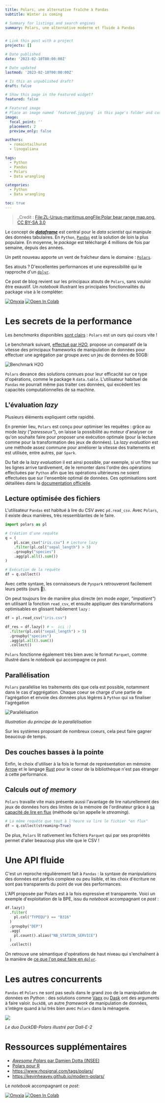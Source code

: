 ```yaml
---
title: Polars, une alternative fraîche à Pandas
subtitle: Winter is coming

# Summary for listings and search engines
summary: Polars, une alternative moderne et fluide à Pandas


# Link this post with a project
projects: []

# Date published
date: '2023-02-10T00:00:00Z'

# Date updated
lastmod: '2023-02-10T00:00:00Z'

# Is this an unpublished draft?
draft: false

# Show this page in the Featured widget?
featured: false

# Featured image
# Place an image named `featured.jpg/png` in this page's folder and customize its options here.
image:
  focal_point: ''
  placement: 2
  preview_only: false

authors:
  - romaintailhurat
  - linogaliana

tags:
  - Python
  - Pandas
  - Polars
  - Data wrangling

categories:
  - Python
  - Data wrangling

toc: true
---
```


> _Credit : [File:ZL-Ursus-maritimus.pngFile:Polar bear range map.png, CC BY-SA 3.0](https://commons.wikimedia.org/w/index.php?curid=17286219_)

Le concept de **[_dataframe_](https://www.databricks.com/glossary/what-are-dataframes)** est central pour le _data scientist_ qui manipule des données tabulaires.
En `Python`, [`Pandas`](https://pandas.pydata.org/) est la solution de loin la plus populaire. En moyenne, le _package_ est téléchargé
4 millions de fois par semaine, depuis des années. 

Un petit nouveau apporte un vent de fraîcheur dans le domaine : [`Polars`](https://www.pola.rs/).

Ses atouts ? D'excellentes performances et une expressibilité qui le rapproche d'un [`dplyr`](https://dplyr.tidyverse.org/).

Ce post de blog revient sur les principaux atouts de `Polars`, sans vouloir être exaustif. Un _notebook_ illustrant les principales
fonctionnalités du package vise à le compléter: 

<a href="https://datalab.sspcloud.fr/launcher/ide/jupyter-python?autoLaunch=true&init.personalInit=%C2%ABhttps%3A%2F%2Fraw.githubusercontent.com%2Fromaintailhurat%2Fssphub%2Fblog%2Fpolars%2Fcontent%2Fnotebooks%2Finit.sh%C2%BB&init.personalInitArgs=%C2%ABpolars-tuto%C2%BB&onyxia.friendlyName=%C2%ABTutoriel%20Polars%C2%BB" target="_blank" rel="noopener"><img src="https://img.shields.io/badge/SSPcloud-Tester%20via%20SSP--cloud-informational&amp;color=yellow?logo=Python" alt="Onyxia"></a>
<a href="http://colab.research.google.com/github/inseefrlab/ssphub/blob/main/content/notebooks/polars-tuto.ipynb" target="_blank" rel="noopener"><img src="https://colab.research.google.com/assets/colab-badge.svg" alt="Open In Colab"></a>




# Les secrets de la performance

Les _benchmarks_ disponibles [sont clairs](https://h2oai.github.io/db-benchmark/) : `Polars` est
un ours qui cours vite !

Le benchmark suivant, [effectué par H2O](https://h2oai.github.io/db-benchmark/), propose
un comparatif de la vitesse des principaux frameworks de manipulation de données
pour effectuer une agrégation par groupe avec un jeu de données de 50GB:

![Benchmark H2O](polars-benchmark-short.png)

`Polars` devance des solutions connues pour leur efficacité sur ce type d'opérations, 
comme le package `R` `data.table`. L'utilisateur habituel de `Pandas`
ne pourrait même pas traiter ces données, qui excèdent les capacités computationnelles
de sa machine.

## L'évaluation _lazy_

Plusieurs éléments expliquent cette rapidité.

En premier lieu, `Polars` est conçu pour optimiser les requêtes :
grâce au mode _lazy_ (_"paresseux"_),
on laisse la possibilité au moteur d'analyser ce qu'on souhaite faire
pour proposer une exécution optimale (pour la lecture comme pour la transformation des jeux de données).
La _lazy evaluation_ est une méthode assez commune pour améliorer la vitesse
des traitements et est utilisée, entre autres, par `Spark`.

Du fait de
la _lazy evaluation_ il est ainsi possible, par exemple,
si un filtre sur les lignes arrive 
tardivement, de le remonter dans l'ordre des opérations effectuées par `Python`
afin que
les opérations ultérieures ne soient effectuées que sur
l'ensemble optimal de données.
Ces optimisations sont détaillées dans la [documentation officielle](https://pola-rs.github.io/polars-book/user-guide/optimizations/intro.html). 

## Lecture optimisée des fichiers

L'utilisateur `Pandas` est habitué à lire du CSV avec `pd.read_csv`. 
Avec `Polars`, il existe deux manières, très ressemblantes
de le faire.

```python
import polars as pl

# Création d'une requête
q = (
    pl.scan_csv("iris.csv") # Lecture lazy
    .filter(pl.col("sepal_length") > 5)
    .groupby("species")
    .agg(pl.all().sum())
)

# Exécution de la requête
df = q.collect()
```

Avec cette syntaxe, les connaisseurs de `Pyspark` retrouveront facilement leurs petits (ours 🐻). 

On peut toujours lire de manière plus directe
(en mode _eager_, _"impatient"_) en utilisant la fonction `read_csv`,
et ensuite appliquer des transformations optimisables en glissant habilement `lazy` :

```python
df = pl.read_csv("iris.csv")

df_res = df.lazy() # ←  ici :)
  .filter(pl.col("sepal_length") > 5)
  .groupby("species")
  .agg(pl.all().sum())
  .collect()
```

`Polars` fonctionne également très bien avec le format `Parquet`, comme illustré dans
le _notebook_ qui accompagne ce _post_.


## Parallélisation

`Polars` parallélise les traitements dès que cela est possible, notamment dans le cas d'aggrégation.
Chaque coeur se charge d'une partie de l'agrégation et envoie des données plus légères à `Python`
qui va finaliser l'agrégation

![Parallélisation](polars-split-parallel-apply-combine.svg)

_Illustration du principe de la parallélisation_

Sur les systèmes proposant de nombreux coeurs, cela peut faire gagner beaucoup de temps.

## Des couches basses à la pointe

Enfin, le choix d'utiliser à la fois le format de représentation en mémoire [Arrow](https://arrow.apache.org/) et le langage [Rust](https://www.rust-lang.org/fr) pour le coeur de la bibliothèque n'est pas étranger à cette performance.

## Calculs _out of memory_

`Polars` travaille vite mais présente aussi l'avantage
de lire naturellement des jeux de données hors des limites de la mémoire de l'ordinateur grâce à [sa capacité de lire en flux](https://www.youtube.com/watch?v=3-C0Afs5TXQ) (méthode qu'on appelle le _streaming_).


```python
# La même requête que tout à l'heure va lire le fichier "en flux"
df = q.collect(streaming=True)
```

De plus, `Polars` lit nativement les fichiers `Parquet` qui par ses propriétés
permet d'aller beaucoup plus vite que le CSV !

# Une API fluide

C'est un reproche régulièrement fait à `Pandas` :
la syntaxe de manipulations des données est parfois complexe ou peu lisible, et les choix d'écriture ne sont pas transparents du point de vue des performances.

L'API proposée par Polars est à la fois expressive et transparente.
Voici un exemple d'exploitation de la BPE, issu du _notebook_ accompagnant 
ce _post_ :

```python
df.lazy()
  .filter(
    pl.col("TYPEQU") == "B316"
  )
  .groupby("DEP")
  .agg(
    pl.count().alias("NB_STATION_SERVICE")
  )
  .collect()
```

On retrouve une sémantique d'opérations de haut niveau qui s'enchaînent à la manière de [ce que l'on peut faire en `dplyr`](https://www.book.utilitr.org/03_fiches_thematiques/fiche_tidyverse#comment-utiliser-lop%C3%A9rateur-pipe-avec-le-tidyverse).

# Les autres concurrents

`Pandas` et `Polars` ne sont pas seuls dans le grand zoo de la manipulation de données en Python : des solutions comme [Vaex](https://github.com/vaexio/vaex) ou [Dask](https://github.com/dask/dask) ont des arguments à
faire valoir. 
`DuckDB`, un autre _framework_ de manipulation de données, s'intègre quand à lui très bien
avec  `Polars` dans la ménagerie.

![](dalle_polar_duck.png)

_Le duo DuckDB-Polars illustré par Dall-E-2_

# Ressources supplémentaires

- [_Awesome Polars_ par Damien Dotta (INSEE)](https://github.com/ddotta/awesome-polars)
- [Polars pour R](https://rpolars.github.io/)
- https://www.rhosignal.com/tags/polars/
- https://kevinheavey.github.io/modern-polars/

Le _notebook_ accompagnant ce _post_:

<a href="https://datalab.sspcloud.fr/launcher/ide/jupyter-python?autoLaunch=false&init.personalInit=%C2%ABhttps%3A%2F%2Fraw.githubusercontent.com%2Fromaintailhurat%2Fssphub%2Fblog%2Fpolars%2Fcontent%2Fnotebooks%2Finit.sh%C2%BB&init.personalInitArgs=%C2%ABpolars-tuto%C2%BB&onyxia.friendlyName=%C2%ABTutoriel%20Polars%C2%BB" target="_blank" rel="noopener"><img src="https://img.shields.io/badge/SSPcloud-Tester%20via%20SSP--cloud-informational&amp;color=yellow?logo=Python" alt="Onyxia"></a>
<a href="http://colab.research.google.com/github/inseefrlab/ssphub/blob/main/content/notebooks/polars-tuto.ipynb" target="_blank" rel="noopener"><img src="https://colab.research.google.com/assets/colab-badge.svg" alt="Open In Colab"></a>
